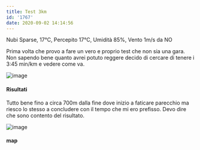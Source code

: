 ```yaml
---
title: Test 3km
id: '1767'
date: 2020-09-02 14:14:56
---
```


Nubi Sparse, 17°C, Percepito 17°C, Umidità 85%, Vento 1m/s da NO

Prima volta che provo a fare un vero e proprio test che non sia una gara. Non sapendo bene quanto avrei potuto reggere decido di cercare di tenere i 3:45 min/km e vedere come va.

![image](/images/2021/08/test.jpg)

#### Risultati

Tutto bene fino a circa 700m dalla fine dove inizio a faticare parecchio ma riesco lo stesso a concludere con il tempo che mi ero prefisso. Devo dire che sono contento del risultato.

![image](/images/2021/08/20200902-activity-map.png)

#### map